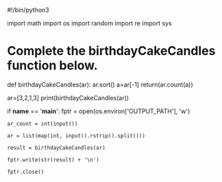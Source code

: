#!/bin/python3

import math
import os
import random
import re
import sys

# Complete the birthdayCakeCandles function below.
def birthdayCakeCandles(ar):
    ar.sort()
    a=ar[-1]
    return(ar.count(a))
    
ar=[3,2,1,3]
print(birthdayCakeCandles(ar))



if __name__ == '__main__':
    fptr = open(os.environ['OUTPUT_PATH'], 'w')

    ar_count = int(input())

    ar = list(map(int, input().rstrip().split()))

    result = birthdayCakeCandles(ar)

    fptr.write(str(result) + '\n')

    fptr.close()
